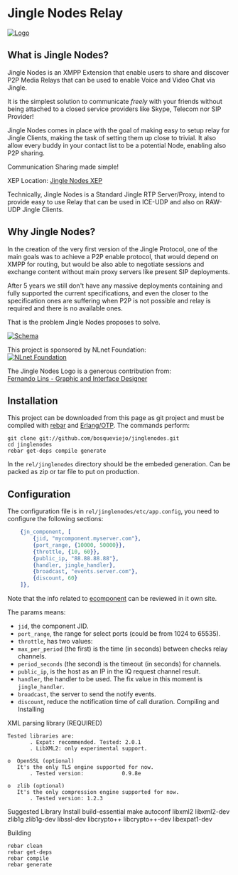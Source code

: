 Jingle Nodes Relay
==================

[![Logo](http://jinglenodes.googlecode.com/svn-history/r146/trunk/sl-Jingle.jpg)](http://blog.jinglenodes.org)

What is Jingle Nodes?
---------------------

Jingle Nodes is an XMPP Extension that enable users to share and discover P2P Media Relays that can be used to enable Voice and Video Chat via Jingle.

It is the simplest solution to communicate *freely* with your friends without being attached to a closed service providers like Skype, Telecom nor SIP Provider!

Jingle Nodes comes in place with the goal of making easy to setup relay for Jingle Clients, making the task of setting them up close to trivial. It also allow every buddy in your contact list to be a potential Node, enabling also P2P sharing.

Communication Sharing made simple!

XEP Location: [Jingle Nodes XEP](http://xmpp.org/extensions/xep-0278.html)

Technically, Jingle Nodes is a Standard Jingle RTP Server/Proxy, intend to provide easy to use Relay that can be used in ICE-UDP and also on RAW-UDP Jingle Clients.

Why Jingle Nodes?
-----------------

In the creation of the very first version of the Jingle Protocol, one of the main goals was to achieve a P2P enable protocol, that would depend on XMPP for routing, but would be also able to negotiate sessions and exchange content without main proxy servers like present SIP deployments.

After 5 years we still don't have any massive deployments containing and fully supported the current specifications, and even the closer to the specification ones are suffering when P2P is not possible and relay is required and there is no available ones.

That is the problem Jingle Nodes proposes to solve.

[![Schema](http://www.gliffy.com/pubdoc/1765239/M.jpg)](http://www.gliffy.com/pubdoc/1765239/L.jpg)

This project is sponsored by NLnet Foundation:  
[![NLnet Foundation](http://www.nlnet.nl/image/logo.gif)](http://www.nlnet.nl)

The Jingle Nodes Logo is a generous contribution from:  
[Fernando Lins - Graphic and Interface Designer](http://fernandolins.net)

Installation
------------

This project can be downloaded from this page as git project and must be compiled with [rebar](git://github.com/basho/rebar.git) and [Erlang/OTP](http://erlang.org). The commands perform:

```
git clone git://github.com/bosqueviejo/jinglenodes.git
cd jinglenodes
rebar get-deps compile generate
```

In the ```rel/jinglenodes``` directory should be the embeded generation. Can be packed as zip or tar file to put on production.

Configuration
-------------

The configuration file is in ```rel/jinglenodes/etc/app.config```, you need to configure the following sections:

```erlang
    {jn_component, [
        {jid, "mycomponent.myserver.com"},
        {port_range, {10000, 50000}},
        {throttle, {10, 60}},
        {public_ip, "88.88.88.88"},
        {handler, jingle_handler},
        {broadcast, "events.server.com"},
        {discount, 60}
    ]},
```

Note that the info related to [ecomponent](https://github.com/artefactop/ecomponent) can be reviewed in it own site.

The params means:

  * ```jid```, the component JID.
  * ```port_range```, the range for select ports (could be from 1024 to 65535).
  * ```throttle```, has two values:
  * ```max_per_period``` (the first) is the time (in seconds) between checks relay channels.
  * ```period_seconds``` (the second) is the timeout (in seconds) for channels.
  * ```public_ip```, is the host as an IP in the IQ request channel result.
  * ```handler```, the handler to be used. The fix value in this moment is ```jingle_handler```.
  * ```broadcast```, the server to send the notify events.
  * ```discount```, reduce the notification time of call duration.
Compiling and Installing

XML parsing library (REQUIRED)

    Tested libraries are:
           . Expat: recommended. Tested: 2.0.1
           . LibXML2: only experimental support.

    o  OpenSSL (optional)
       It's the only TLS engine supported for now.
           . Tested version:            0.9.8e

    o  zlib (optional)
       It's the only compression engine supported for now.
           . Tested version: 1.2.3

Suggested Library Install 
 build-essential make autoconf libxml2 libxml2-dev zlib1g zlib1g-dev libssl-dev libcrypto++ libcrypto++-dev libexpat1-dev

Building

```
rebar clean
rebar get-deps
rebar compile
rebar generate
```

